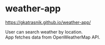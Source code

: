 # weather-app

https://gkatrasnik.github.io/weather-app/

User can search weather by location.\
App fetches data from OpenWeatherMap API.
